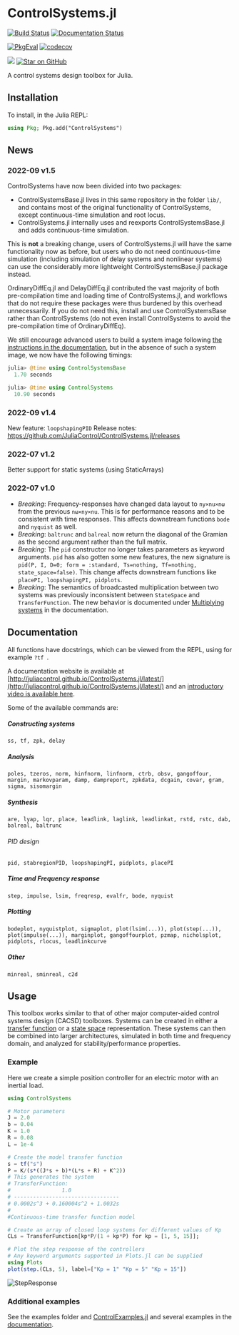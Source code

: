 # ControlSystems.jl

[![Build Status](https://github.com/JuliaControl/ControlSystems.jl/workflows/CI/badge.svg)](https://github.com/JuliaControl/ControlSystems.jl/actions?query=workflow%3ACI)
[![Documentation Status](https://github.com/JuliaControl/ControlSystems.jl/workflows/Docs/badge.svg)](https://github.com/JuliaControl/ControlSystems.jl/actions?query=workflow%3ADocs)

[![PkgEval](https://juliaci.github.io/NanosoldierReports/pkgeval_badges/C/ControlSystems.svg)](https://juliaci.github.io/NanosoldierReports/pkgeval_badges/report.html)
[![codecov](https://codecov.io/gh/JuliaControl/ControlSystems.jl/branch/master/graph/badge.svg)](https://codecov.io/gh/JuliaControl/ControlSystems.jl)

[![](https://img.shields.io/badge/docs-latest-blue.svg)](https://juliacontrol.github.io/ControlSystems.jl/latest)
[![Star on GitHub](https://img.shields.io/github/stars/JuliaControl/ControlSystems.jl.svg?style=social)](https://github.com/JuliaControl/ControlSystems.jl/stargazers)

A control systems design toolbox for Julia.

## Installation

To install, in the Julia REPL:

```julia
using Pkg; Pkg.add("ControlSystems")
```

## News

### 2022-09 v1.5
ControlSystems have now been divided into two packages:
- ControlSystemsBase.jl lives in this same repository in the folder `lib/`, and contains most of the original functionality of ControlSystems, except continuous-time simulation and root locus.
- ControlSystems.jl internally uses and reexports ControlSystemsBase.jl and adds continuous-time simulation.

This is **not** a breaking change, users of ControlSystems.jl will have the same functionality now as before, but users who do not need continuous-time simulation (including simulation of delay systems and nonlinear systems) can use the considerably more lightweight ControlSystemsBase.jl package instead. 

OrdinaryDiffEq.jl and DelayDiffEq.jl contributed the vast majority of both pre-compilation time and loading time of ControlSystems.jl, and workflows that do not require these packages were thus burdened by this overhead unnecessarily. If you do not need this, install and use ControlSystemsBase rather than ControlSystems (do not even install ControlSystems to avoid the pre-compilation time of OrdinaryDiffEq).

We still encourage advanced users to build a system image following [the instructions in the documentation](https://juliacontrol.github.io/ControlSystems.jl/latest/man/differences/#Precompilation-for-faster-load-times), but in the absence of such a system image, we now have the following timings:
```julia
julia> @time using ControlSystemsBase
  1.70 seconds
```
```julia
julia> @time using ControlSystems
  10.90 seconds
```


### 2022-09 v1.4
New feature: `loopshapingPID`
Release notes: https://github.com/JuliaControl/ControlSystems.jl/releases

### 2022-07 v1.2
Better support for static systems (using StaticArrays)

### 2022-07 v1.0
- *Breaking*: Frequency-responses have changed data layout to `ny×nu×nω` from the previous `nω×ny×nu`. This is for performance reasons and to be consistent with time responses. This affects downstream functions `bode` and `nyquist` as well.
- *Breaking*: `baltrunc` and `balreal` now return the diagonal of the Gramian as the second argument rather than the full matrix.
- *Breaking*: The `pid` constructor no longer takes parameters as keyword arguments. `pid` has also gotten some new features, the new signature is `pid(P, I, D=0; form = :standard, Ts=nothing, Tf=nothing, state_space=false)`. This change affects downstream functions like `placePI, loopshapingPI, pidplots`.
- *Breaking*: The semantics of broadcasted multiplication between two systems was previously inconsistent between `StateSpace` and `TransferFunction`. The new behavior is documented under [Multiplying systems](https://juliacontrol.github.io/ControlSystems.jl/latest/man/creating_systems/#Multiplying-systems) in the documentation.

## Documentation

All functions have docstrings, which can be viewed from the REPL, using for example `?tf `.

A documentation website is available at [http://juliacontrol.github.io/ControlSystems.jl/latest/](http://juliacontrol.github.io/ControlSystems.jl/latest/) and an [introductory video is available here](https://www.youtube.com/watch?v=Fdz2Fsm1aTY&ab_channel=jolin%E2%80%A4io).

Some of the available commands are:
##### Constructing systems
`ss, tf, zpk, delay`
##### Analysis
`poles, tzeros, norm, hinfnorm, linfnorm, ctrb, obsv, gangoffour, margin, markovparam, damp, dampreport, zpkdata, dcgain, covar, gram, sigma, sisomargin`
##### Synthesis
`are, lyap, lqr, place, leadlink, laglink, leadlinkat, rstd, rstc, dab, balreal, baltrunc`
###### PID design
`pid, stabregionPID, loopshapingPI, pidplots, placePI`
##### Time and Frequency response
`step, impulse, lsim, freqresp, evalfr, bode, nyquist`
##### Plotting
`bodeplot, nyquistplot, sigmaplot, plot(lsim(...)), plot(step(...)), plot(impulse(...)), marginplot, gangoffourplot, pzmap, nicholsplot, pidplots, rlocus, leadlinkcurve`
##### Other
`minreal, sminreal, c2d`
## Usage

This toolbox works similar to that of other major computer-aided control
systems design (CACSD) toolboxes. Systems can be created in either a [transfer
function](http://en.wikipedia.org/wiki/Transfer_function) or a [state
space](http://en.wikipedia.org/wiki/State-space_representation) representation.
These systems can then be combined into larger architectures, simulated in both
time and frequency domain, and analyzed for stability/performance properties.

### Example

Here we create a simple position controller for an electric motor with an
inertial load.

```julia
using ControlSystems

# Motor parameters
J = 2.0
b = 0.04
K = 1.0
R = 0.08
L = 1e-4

# Create the model transfer function
s = tf("s")
P = K/(s*((J*s + b)*(L*s + R) + K^2))
# This generates the system
# TransferFunction:
#                1.0
# ---------------------------------
# 0.0002s^3 + 0.160004s^2 + 1.0032s
#
#Continuous-time transfer function model

# Create an array of closed loop systems for different values of Kp
CLs = TransferFunction[kp*P/(1 + kp*P) for kp = [1, 5, 15]];

# Plot the step response of the controllers
# Any keyword arguments supported in Plots.jl can be supplied
using Plots
plot(step.(CLs, 5), label=["Kp = 1" "Kp = 5" "Kp = 15"])
```

![StepResponse](/example/step_response.png)

### Additional examples
See the examples folder and [ControlExamples.jl](https://github.com/JuliaControl/ControlExamples.jl/) and several examples in the [documentation](http://juliacontrol.github.io/ControlSystems.jl/latest/).
